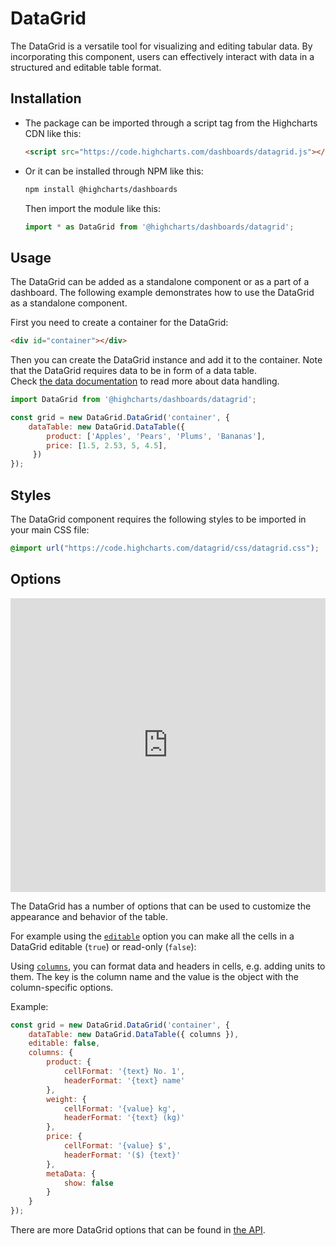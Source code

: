 DataGrid
===

The DataGrid is a versatile tool for visualizing and editing tabular data.
By incorporating this component, users can effectively interact with data in a structured and editable table format.


## Installation
- The package can be imported through a script tag from the Highcharts CDN like this:

    ```html
    <script src="https://code.highcharts.com/dashboards/datagrid.js"></script>
    ```

- Or it can be installed through NPM like this:

    ```bash
    npm install @highcharts/dashboards
    ```
    Then import the module like this:

    ```typescript
    import * as DataGrid from '@highcharts/dashboards/datagrid';
    ```

## Usage
The DataGrid can be added as a standalone component or as a part of a dashboard. The following example demonstrates how to use the DataGrid as a standalone component.


First you need to create a container for the DataGrid:
```html
<div id="container"></div>
```

Then you can create the DataGrid instance and add it to the container.
Note that the DataGrid requires data to be in form of a data table.  
Check [the data documentation](https://www.highcharts.com/docs/dashboards/data-handling) to read more about data handling.

```javascript
import DataGrid from '@highcharts/dashboards/datagrid';

const grid = new DataGrid.DataGrid('container', {
    dataTable: new DataGrid.DataTable({
        product: ['Apples', 'Pears', 'Plums', 'Bananas'],
        price: [1.5, 2.53, 5, 4.5],
     })
});
```

## Styles
The DataGrid component requires the following styles to be imported in your main CSS file:

```css
@import url("https://code.highcharts.com/datagrid/css/datagrid.css");
```


## Options
<iframe style="width: 100%; height: 470px; border: none;" src="https://www.highcharts.com/samples/embed/data-grid/basic/cells-formatting" allow="fullscreen"></iframe>

The DataGrid has a number of options that can be used to customize the appearance and behavior of the table.

For example using the [`editable`](https://api.highcharts.com/dashboards/#interfaces/DataGrid_DataGridOptions.DataGridOptions-1#editable) option you can make all the cells in a DataGrid editable (`true`) or read-only (`false`):

Using [`columns`](https://api.highcharts.com/dashboards/#interfaces/DataGrid_DataGridOptions.DataGridOptions-1#columns), you can format data and headers in cells, e.g. adding units to them. The key is the column name and the value is the object with the column-specific options.

Example:
```js
const grid = new DataGrid.DataGrid('container', {
    dataTable: new DataGrid.DataTable({ columns }),
    editable: false,
    columns: {
        product: {
            cellFormat: '{text} No. 1',
            headerFormat: '{text} name'
        },
        weight: {
            cellFormat: '{value} kg',
            headerFormat: '{text} (kg)'
        },
        price: {
            cellFormat: '{value} $',
            headerFormat: '($) {text}'
        },
        metaData: {
            show: false
        }
    }
});
```

There are more DataGrid options that can be found in [the API](https://api.highcharts.com/dashboards/#interfaces/DataGrid_DataGridOptions.DataGridOptions-1).
